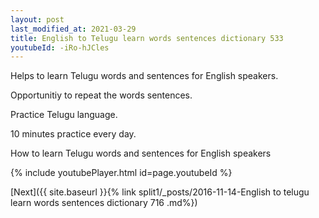 ```yaml
---
layout: post
last_modified_at: 2021-03-29
title: English to Telugu learn words sentences dictionary 533 
youtubeId: -iRo-hJCles
---
```

 
 
Helps to learn Telugu words and sentences for English speakers.

Opportunitiy to repeat the words sentences. 

Practice Telugu language. 
 
10 minutes practice every day. 
 
How to learn Telugu words and sentences for English speakers 
 
{% include youtubePlayer.html id=page.youtubeId %}
 
 
[Next]({{ site.baseurl }}{% link  split1/_posts/2016-11-14-English to telugu learn words sentences dictionary 716 .md%})
 
